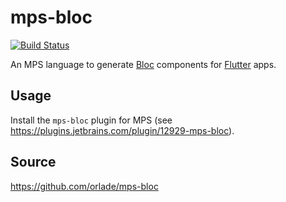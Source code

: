 # mps-bloc

[![Build Status](https://travis-ci.org/orlade/mps-bloc.svg?branch=master)](https://travis-ci.org/orlade/mps-bloc)

An MPS language to generate [Bloc][bloc] components for [Flutter][flutter] apps.

## Usage

Install the `mps-bloc` plugin for MPS (see https://plugins.jetbrains.com/plugin/12929-mps-bloc).

## Source

https://github.com/orlade/mps-bloc

[bloc]: https://felangel.github.io/bloc
[flutter]: https://flutter.dev